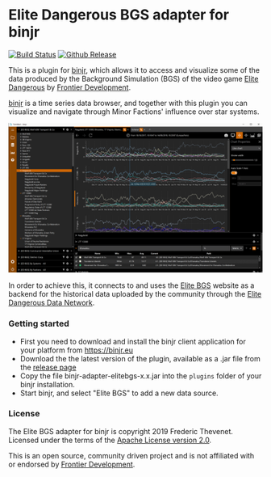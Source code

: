 # Elite Dangerous BGS adapter for binjr
[![Build Status](https://dev.azure.com/binjr/binjr/_apis/build/status/fthevenet.binjr-adapter-elitebgs?branchName=master)](https://dev.azure.com/binjr/binjr/_build/latest?definitionId=5&branchName=master)
[![Github Release](https://img.shields.io/github/release/fthevenet/binjr-adapter-elitebgs.svg?label=Github%20Release)](https://github.com/fthevenet/binjr-adapter-elitebgs/releases/latest)  

This is a plugin for [binjr](https://binjr.eu), which allows it to access and visualize some of the data produced by the
 Background Simulation (BGS) of the video game [Elite Dangerous](https://elitedangerous.com) by [Frontier Development](https://frontier.co.uk).

[binjr](https://binjr.eu) is a time series data browser, and together with this plugin you can visualize and navigate 
through Minor Factions' influence over star systems.

![screenshot](screenshot_01.png)

In order to achieve this, it connects to and uses the [Elite BGS](https://elitebgs.app/about) website as a backend for
the historical data uploaded by the community through the [Elite Dangerous Data Network](https://github.com/EDSM-NET/EDDN/wiki).

### Getting started

 * First you need to download and install the binjr client application for your platform from https://binjr.eu
 * Download the the latest version of the plugin, available as a .jar file from the [release page](https://github.com/fthevenet/binjr-adapter-elitebgs/releases/latest)
 * Copy the file binjr-adapter-elitebgs-x.x.jar into the `plugins` folder of your binjr installation.
 * Start binjr, and select "Elite BGS" to add a new data source.


### License

The Elite BGS adapter for binjr is copyright 2019 Frederic Thevenet.  
Licensed under the terms of the [Apache License version 2.0](https://apache.org/licenses/LICENSE-2.0).

This is an open source, community driven project and is not affiliated with or endorsed by [Frontier Development](https://frontier.co.uk).
 
